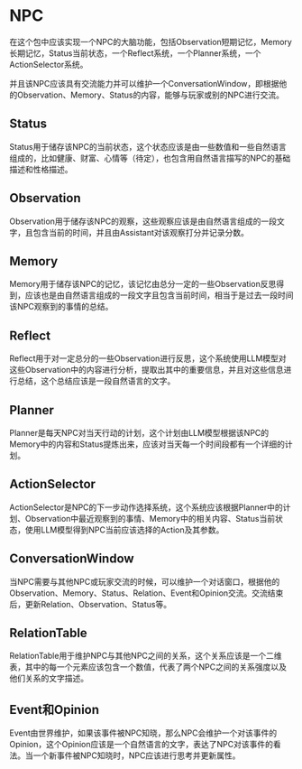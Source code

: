 # NPC

在这个包中应该实现一个NPC的大脑功能，包括Observation短期记忆，Memory长期记忆，Status当前状态，一个Reflect系统，一个Planner系统，一个ActionSelector系统。

并且该NPC应该具有交流能力并可以维护一个ConversationWindow，即根据他的Observation、Memory、Status的内容，能够与玩家或别的NPC进行交流。

## Status

Status用于储存该NPC的当前状态，这个状态应该是由一些数值和一些自然语言组成的，比如健康、财富、心情等（待定），也包含用自然语言描写的NPC的基础描述和性格描述。

## Observation

Observation用于储存该NPC的观察，这些观察应该是由自然语言组成的一段文字，且包含当前的时间，并且由Assistant对该观察打分并记录分数。

## Memory

Memory用于储存该NPC的记忆，该记忆由总分一定的一些Observation反思得到，应该也是由自然语言组成的一段文字且包含当前时间，相当于是过去一段时间该NPC观察到的事情的总结。

## Reflect

Reflect用于对一定总分的一些Observation进行反思，这个系统使用LLM模型对这些Observation中的内容进行分析，提取出其中的重要信息，并且对这些信息进行总结，这个总结应该是一段自然语言的文字。

## Planner

Planner是每天NPC对当天行动的计划，这个计划由LLM模型根据该NPC的Memory中的内容和Status提炼出来，应该对当天每一个时间段都有一个详细的计划。

## ActionSelector

ActionSelector是NPC的下一步动作选择系统，这个系统应该根据Planner中的计划、Observation中最近观察到的事情、Memory中的相关内容、Status当前状态，使用LLM模型得到NPC当前应该选择的Action及其参数。

## ConversationWindow

当NPC需要与其他NPC或玩家交流的时候，可以维护一个对话窗口，根据他的Observation、Memory、Status、Relation、Event和Opinion交流。交流结束后，更新Relation、Observation、Status等。

## RelationTable

RelationTable用于维护NPC与其他NPC之间的关系，这个关系应该是一个二维表，其中的每一个元素应该包含一个数值，代表了两个NPC之间的关系强度以及他们关系的文字描述。

## Event和Opinion

Event由世界维护，如果该事件被NPC知晓，那么NPC会维护一个对该事件的Opinion，这个Opinion应该是一个自然语言的文字，表达了NPC对该事件的看法。当一个新事件被NPC知晓时，NPC应该进行思考并更新属性。